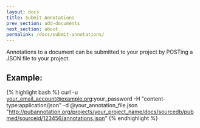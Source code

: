 ```yaml
---
layout: docs
title: Submit Annotations
prev_section: add-documents
next_section: about
permalink: /docs/submit-annotations/
---
```


Annotations to a document can be submitted to your project by POSTing a JSON file to your project.

## Example:
{% highlight bash %}
curl -u your_email_account@example.org:your_password -H "content-type:application/json" -d @your_annotation_file.json "http://pubannotation.org/projects/your_project_name/docs/sourcedb/pubmed/sourceid/123456/annotations.json"
{% endhighlight %}


